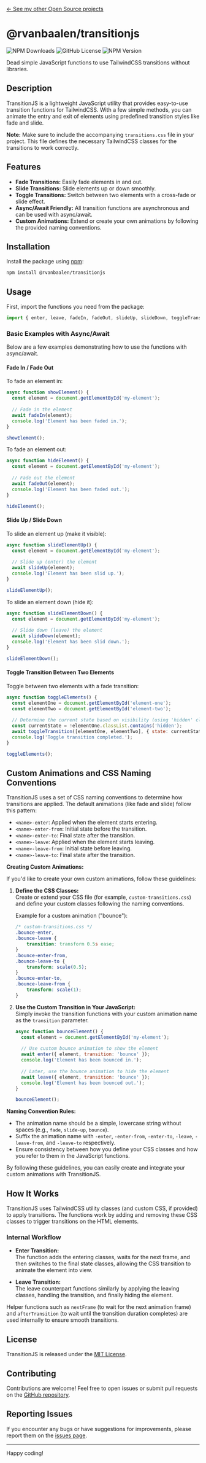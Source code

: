 [&larr; See my other Open Source projects](https://robinvanbaalen.nl)

# @rvanbaalen/transitionjs
![NPM Downloads](https://img.shields.io/npm/d18m/%40rvanbaalen%2Ftransitionjs)
![GitHub License](https://img.shields.io/github/license/rvanbaalen/transitionjs)
![NPM Version](https://img.shields.io/npm/v/%40rvanbaalen%2Ftransitionjs)

Dead simple JavaScript functions to use TailwindCSS transitions without libraries.

## Description

TransitionJS is a lightweight JavaScript utility that provides easy-to-use transition functions for TailwindCSS. With a few simple methods, you can animate the entry and exit of elements using predefined transition styles like fade and slide.

**Note:** Make sure to include the accompanying `transitions.css` file in your project. This file defines the necessary TailwindCSS classes for the transitions to work correctly.

## Features

- **Fade Transitions:** Easily fade elements in and out.
- **Slide Transitions:** Slide elements up or down smoothly.
- **Toggle Transitions:** Switch between two elements with a cross-fade or slide effect.
- **Async/Await Friendly:** All transition functions are asynchronous and can be used with async/await.
- **Custom Animations:** Extend or create your own animations by following the provided naming conventions.

## Installation

Install the package using [npm](https://www.npmjs.com/):

```bash
npm install @rvanbaalen/transitionjs
```

## Usage

First, import the functions you need from the package:

```javascript
import { enter, leave, fadeIn, fadeOut, slideUp, slideDown, toggleTransition } from '@rvanbaalen/transitionjs';
```

### Basic Examples with Async/Await

Below are a few examples demonstrating how to use the functions with async/await.

#### Fade In / Fade Out

To fade an element in:

```javascript
async function showElement() {
  const element = document.getElementById('my-element');
  
  // Fade in the element
  await fadeIn(element);
  console.log('Element has been faded in.');
}

showElement();
```

To fade an element out:

```javascript
async function hideElement() {
  const element = document.getElementById('my-element');
  
  // Fade out the element
  await fadeOut(element);
  console.log('Element has been faded out.');
}

hideElement();
```

#### Slide Up / Slide Down

To slide an element up (make it visible):

```javascript
async function slideElementUp() {
  const element = document.getElementById('my-element');
  
  // Slide up (enter) the element
  await slideUp(element);
  console.log('Element has been slid up.');
}

slideElementUp();
```

To slide an element down (hide it):

```javascript
async function slideElementDown() {
  const element = document.getElementById('my-element');
  
  // Slide down (leave) the element
  await slideDown(element);
  console.log('Element has been slid down.');
}

slideElementDown();
```

#### Toggle Transition Between Two Elements

Toggle between two elements with a fade transition:

```javascript
async function toggleElements() {
  const elementOne = document.getElementById('element-one');
  const elementTwo = document.getElementById('element-two');
  
  // Determine the current state based on visibility (using 'hidden' class)
  const currentState = !elementOne.classList.contains('hidden');
  await toggleTransition([elementOne, elementTwo], { state: currentState, transition: 'fade' });
  console.log('Toggle transition completed.');
}

toggleElements();
```

## Custom Animations and CSS Naming Conventions

TransitionJS uses a set of CSS naming conventions to determine how transitions are applied. The default animations (like fade and slide) follow this pattern:

- `<name>-enter`: Applied when the element starts entering.
- `<name>-enter-from`: Initial state before the transition.
- `<name>-enter-to`: Final state after the transition.
- `<name>-leave`: Applied when the element starts leaving.
- `<name>-leave-from`: Initial state before leaving.
- `<name>-leave-to`: Final state after the transition.

**Creating Custom Animations:**

If you'd like to create your own custom animations, follow these guidelines:

1. **Define the CSS Classes:**  
   Create or extend your CSS file (for example, `custom-transitions.css`) and define your custom classes following the naming conventions.

   Example for a custom animation ("bounce"):

   ```css
   /* custom-transitions.css */
   .bounce-enter,
   .bounce-leave {
       transition: transform 0.5s ease;
   }
   .bounce-enter-from,
   .bounce-leave-to {
       transform: scale(0.5);
   }
   .bounce-enter-to,
   .bounce-leave-from {
       transform: scale(1);
   }
   ```

2. **Use the Custom Transition in Your JavaScript:**  
   Simply invoke the transition functions with your custom animation name as the `transition` parameter.

   ```javascript
   async function bounceElement() {
     const element = document.getElementById('my-element');
     
     // Use custom bounce animation to show the element
     await enter({ element, transition: 'bounce' });
     console.log('Element has been bounced in.');
     
     // Later, use the bounce animation to hide the element
     await leave({ element, transition: 'bounce' });
     console.log('Element has been bounced out.');
   }
   
   bounceElement();
   ```

**Naming Convention Rules:**
- The animation name should be a simple, lowercase string without spaces (e.g., `fade`, `slide-up`, `bounce`).
- Suffix the animation name with `-enter`, `-enter-from`, `-enter-to`, `-leave`, `-leave-from`, and `-leave-to` respectively.
- Ensure consistency between how you define your CSS classes and how you refer to them in the JavaScript functions.

By following these guidelines, you can easily create and integrate your custom animations with TransitionJS.

## How It Works

TransitionJS uses TailwindCSS utility classes (and custom CSS, if provided) to apply transitions. The functions work by adding and removing these CSS classes to trigger transitions on the HTML elements.

### Internal Workflow

- **Enter Transition:**  
  The function adds the entering classes, waits for the next frame, and then switches to the final state classes, allowing the CSS transition to animate the element into view.

- **Leave Transition:**  
  The leave counterpart functions similarly by applying the leaving classes, handling the transition, and finally hiding the element.

Helper functions such as `nextFrame` (to wait for the next animation frame) and `afterTransition` (to wait until the transition duration completes) are used internally to ensure smooth transitions.

## License

TransitionJS is released under the [MIT License](./LICENSE).

## Contributing

Contributions are welcome! Feel free to open issues or submit pull requests on the [GitHub repository](https://github.com/rvanbaalen/transitionjs).

## Reporting Issues

If you encounter any bugs or have suggestions for improvements, please report them on the [issues page](https://github.com/rvanbaalen/transitionjs/issues).

---

Happy coding!

